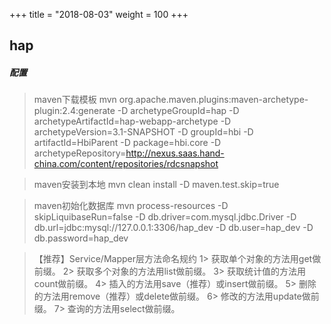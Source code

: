 +++
title = "2018-08-03"
weight = 100
+++

## hap

##### 配置

> maven下载模板
  mvn org.apache.maven.plugins:maven-archetype-plugin:2.4:generate  -D archetypeGroupId=hap -D archetypeArtifactId=hap-webapp-archetype -D archetypeVersion=3.1-SNAPSHOT -D groupId=hbi -D artifactId=HbiParent -D package=hbi.core -D archetypeRepository=http://nexus.saas.hand-china.com/content/repositories/rdcsnapshot

> maven安装到本地
  mvn clean install -D maven.test.skip=true

> maven初始化数据库
  mvn process-resources -D skipLiquibaseRun=false -D db.driver=com.mysql.jdbc.Driver -D db.url=jdbc:mysql://127.0.0.1:3306/hap_dev -D db.user=hap_dev -D db.password=hap_dev

> 【推荐】Service/Mapper层方法命名规约
1>	获取单个对象的方法用get做前缀。 
2>	获取多个对象的方法用list做前缀。 
3>	获取统计值的方法用count做前缀。 
4>	插入的方法用save（推荐）或insert做前缀。 
5>	删除的方法用remove（推荐）或delete做前缀。 
6>	修改的方法用update做前缀。
7>	查询的方法用select做前缀。
